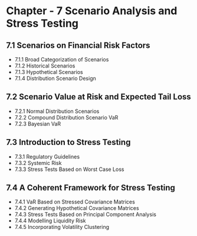 # Chapter - 7 Scenario Analysis and Stress Testing  

## 7.1 Scenarios on Financial Risk Factors  

  -  7.1.1 Broad Categorization of Scenarios  
  -  7.1.2 Historical Scenarios  
  -  7.1.3 Hypothetical Scenarios  
  -  7.1.4 Distribution Scenario Design  

## 7.2 Scenario Value at Risk and Expected Tail Loss  

  -  7.2.1 Normal Distribution Scenarios  
  -  7.2.2 Compound Distribution Scenario VaR  
  -  7.2.3 Bayesian VaR  

## 7.3 Introduction to Stress Testing  

  -  7.3.1 Regulatory Guidelines  
  -  7.3.2 Systemic Risk  
  -  7.3.3 Stress Tests Based on Worst Case Loss  

## 7.4 A Coherent Framework for Stress Testing  

  -  7.4.1 VaR Based on Stressed Covariance Matrices  
  -  7.4.2 Generating Hypothetical Covariance Matrices  
  -  7.4.3 Stress Tests Based on Principal Component Analysis  
  -  7.4.4 Modelling Liquidity Risk  
  -  7.4.5 Incorporating Volatility Clustering  